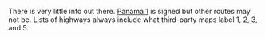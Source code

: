 There is very little info out there. [Panama 1](https://www.google.com/maps/@8.0999583,-80.965747,3a,29.9y,306.68h,117.55t/data=!3m6!1e1!3m4!1s3vCrNVYWHxsYuqEJseKp0Q!2e0!7i16384!8i8192?entry=ttu) is signed but other routes may not be. Lists of highways always include what third-party maps label 1, 2, 3, and 5.
